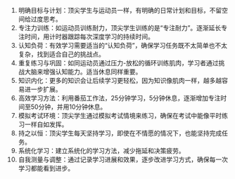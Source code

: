 
1. 明确目标与计划：顶尖学生与运动员一样，有明确的日常计划和目标，不留空间给过度思考。
2. 专注力训练：如运动员训练耐力，顶尖学生训练的是“专注耐力”。逐渐延长专注时间，用计时器跟踪每次深度学习的持续时间。
3. 认知负荷：有效学习需要适当的“认知负荷”，确保学习任务既不太简单也不太复杂，找到适合自己的挑战点。
4. 重复练习与巩固：如同运动员通过压力-放松的循环训练肌肉，学习者通过挑战大脑来增强认知能力。适当休息同样重要。
5. 知识内化：更多的知识会让后续学习更轻松，因为知识像肌肉一样，越多越容易进一步扩展。
6. 高效学习方法：利用番茄工作法，25分钟学习，5分钟休息，逐渐增加专注时间至50分钟，并用10分钟休息。
7. 模拟考试环境：顶尖学生通过模拟考试情境来练习，确保在考试中能像平时练习一样自如发挥。
8. 持之以恒：顶尖学生每天坚持学习，即使在不情愿的情况下，也能坚持完成任务。
9. 系统化学习：建立系统化的学习方法，减少拖延和决策疲劳。
10. 自我测量与调整：通过记录学习进展和效果，逐步改进学习方式，确保每一次学习都能看到进步。